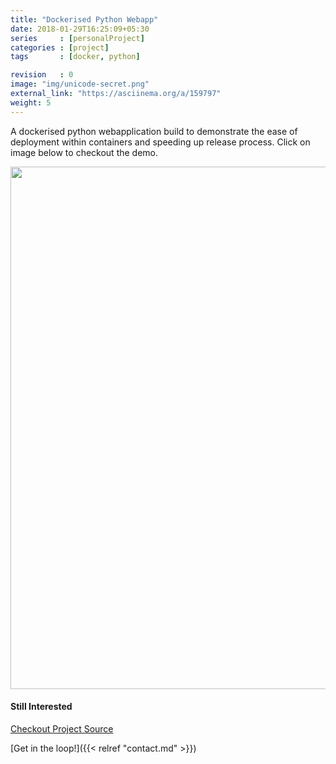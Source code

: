 ```yaml
---
title: "Dockerised Python Webapp"
date: 2018-01-29T16:25:09+05:30
series     : [personalProject]
categories : [project]
tags       : [docker, python]

revision   : 0
image: "img/unicode-secret.png"
external_link: "https://asciinema.org/a/159797"
weight: 5
---
```


A dockerised python webapplication build to demonstrate the ease of deployment within containers and speeding up release process. Click on image below to checkout the demo.

<a href="https://asciinema.org/a/159797">
  <img src="https://asciinema.org/a/159797.png" width="836"/>
</a>

#### Still Interested

<div class="w3-button w3-theme">
  <a href="https://github.com/avimehenwal/cherrypy-app">
    <i class="fa fa-github"></i>  Checkout Project Source
  </a>
</div>

[Get in the loop!]({{< relref "contact.md" >}})
